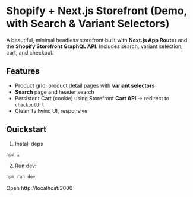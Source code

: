 # Shopify + Next.js Storefront (Demo, with Search & Variant Selectors)

A beautiful, minimal headless storefront built with **Next.js App Router** and the **Shopify Storefront GraphQL API**.
Includes search, variant selection, cart, and checkout.

## Features
- Product grid, product detail pages with **variant selectors**
- **Search** page and header search
- Persistent Cart (cookie) using Storefront **Cart API** → redirect to `checkoutUrl`
- Clean Tailwind UI, responsive

## Quickstart

1) Install deps
```bash
npm i
```

2) Run dev:
```bash
npm run dev
```

Open http://localhost:3000
